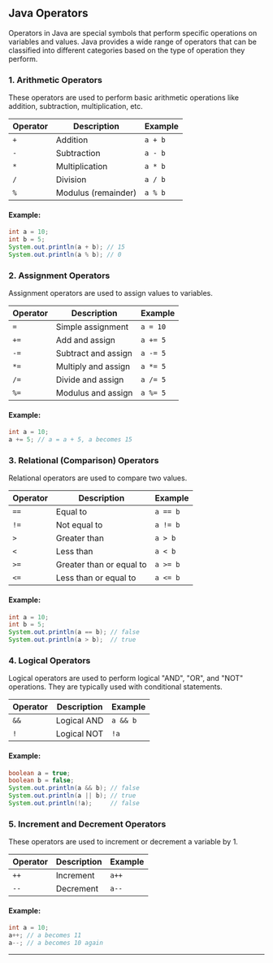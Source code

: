 ## Java Operators

Operators in Java are special symbols that perform specific operations on variables and values. Java provides a wide range of operators that can be classified into different categories based on the type of operation they perform.

### 1. Arithmetic Operators

These operators are used to perform basic arithmetic operations like addition, subtraction, multiplication, etc.

| Operator | Description         | Example |
| -------- | ------------------- | ------- |
| `+`      | Addition            | `a + b` |
| `-`      | Subtraction         | `a - b` |
| `*`      | Multiplication      | `a * b` |
| `/`      | Division            | `a / b` |
| `%`      | Modulus (remainder) | `a % b` |

#### Example:

```java
int a = 10;
int b = 5;
System.out.println(a + b); // 15
System.out.println(a % b); // 0
```

### 2. Assignment Operators

Assignment operators are used to assign values to variables.

| Operator | Description         | Example  |
| -------- | ------------------- | -------- |
| `=`      | Simple assignment   | `a = 10` |
| `+=`     | Add and assign      | `a += 5` |
| `-=`     | Subtract and assign | `a -= 5` |
| `*=`     | Multiply and assign | `a *= 5` |
| `/=`     | Divide and assign   | `a /= 5` |
| `%=`     | Modulus and assign  | `a %= 5` |

#### Example:

```java
int a = 10;
a += 5; // a = a + 5, a becomes 15
```

### 3. Relational (Comparison) Operators

Relational operators are used to compare two values.

| Operator | Description              | Example  |
| -------- | ------------------------ | -------- |
| `==`     | Equal to                 | `a == b` |
| `!=`     | Not equal to             | `a != b` |
| `>`      | Greater than             | `a > b`  |
| `<`      | Less than                | `a < b`  |
| `>=`     | Greater than or equal to | `a >= b` |
| `<=`     | Less than or equal to    | `a <= b` |

#### Example:

```java
int a = 10;
int b = 5;
System.out.println(a == b); // false
System.out.println(a > b);  // true
```

### 4. Logical Operators

Logical operators are used to perform logical "AND", "OR", and "NOT" operations. They are typically used with conditional statements.

| Operator | Description | Example  |
| -------- | ----------- | -------- |
| `&&`     | Logical AND | `a && b` |
| `!`      | Logical NOT | `!a`     |

#### Example:

```java
boolean a = true;
boolean b = false;
System.out.println(a && b); // false
System.out.println(a || b); // true
System.out.println(!a);     // false
```

### 5. Increment and Decrement Operators

These operators are used to increment or decrement a variable by 1.

| Operator | Description | Example |
| -------- | ----------- | ------- |
| `++`     | Increment   | `a++`   |
| `--`     | Decrement   | `a--`   |

#### Example:

```java
int a = 10;
a++; // a becomes 11
a--; // a becomes 10 again
```

---
